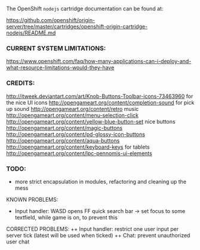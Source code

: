 The OpenShift `nodejs` cartridge documentation can be found at:

https://github.com/openshift/origin-server/tree/master/cartridges/openshift-origin-cartridge-nodejs/README.md

### CURRENT SYSTEM LIMITATIONS:
https://www.openshift.com/faq/how-many-applications-can-i-deploy-and-what-resource-limitations-would-they-have

### CREDITS:
http://itweek.deviantart.com/art/Knob-Buttons-Toolbar-icons-73463960 for the nice UI icons
http://opengameart.org/content/completion-sound for pick up sound
http://opengameart.org/content/retro music
http://opengameart.org/content/menu-selection-click
http://opengameart.org/content/yellow-blue-button-set nice buttons
http://opengameart.org/content/magic-buttons
http://opengameart.org/content/pd-glossy-icon-buttons
http://opengameart.org/content/aqua-buttons
http://opengameart.org/content/keyboard-keys for tablets
http://opengameart.org/content/lpc-pennomis-ui-elements

### TODO:
 - more strict encapsulation in modules, refactoring and cleaning up the mess

KNOWN PROBLEMS:
 - Input handler: WASD opens FF quick search bar -> set focus to some textfield, while game is on, to prevent this

CORRECTED PROBLEMS:
 ++ Input handler: restrict one user input per server tick (latest will be used when ticked)
 ++ Chat: prevent unauthorized user chat
